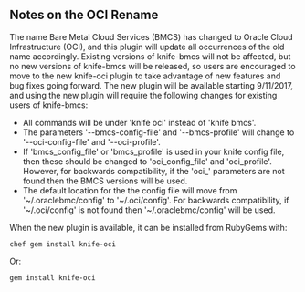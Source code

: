 ## Notes on the OCI Rename

The name Bare Metal Cloud Services (BMCS) has changed to Oracle Cloud Infrastructure (OCI), and this plugin will update all occurrences of the old name accordingly. Existing versions of knife-bmcs will not be affected, but no new versions of knife-bmcs will be released, so users are encouraged to move to the new knife-oci plugin to take advantage of new features and bug fixes going forward. The new plugin will be available starting 9/11/2017, and using the new plugin will require the following changes for existing users of knife-bmcs:

* All commands will be under 'knife oci' instead of 'knife bmcs'.
* The parameters '--bmcs-config-file' and '--bmcs-profile' will change to '--oci-config-file' and '--oci-profile'.
* If 'bmcs_config_file' or 'bmcs_profile' is used in your knife config file, then these should be changed to 'oci_config_file' and 'oci_profile'. However, for backwards compatibility, if the 'oci_' parameters are not found then the BMCS versions will be used.
* The default location for the the config file will move from '~/.oraclebmc/config' to '~/.oci/config'. For backwards compatibility, if '~/.oci/config' is not found then '~/.oraclebmc/config' will be used.

When the new plugin is available, it can be installed from RubyGems with:

    chef gem install knife-oci

Or:

    gem install knife-oci

